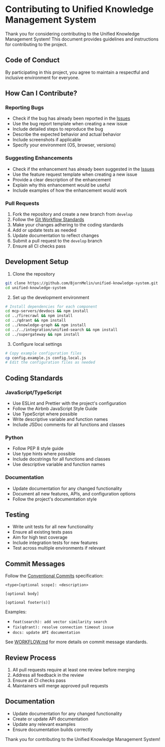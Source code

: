 # Contributing to Unified Knowledge Management System

Thank you for considering contributing to the Unified Knowledge Management System! This document provides guidelines and instructions for contributing to the project.

## Code of Conduct

By participating in this project, you agree to maintain a respectful and inclusive environment for everyone.

## How Can I Contribute?

### Reporting Bugs

- Check if the bug has already been reported in the [Issues](https://github.com/BjornMelin/unified-knowledge-system/issues)
- Use the bug report template when creating a new issue
- Include detailed steps to reproduce the bug
- Describe the expected behavior and actual behavior
- Include screenshots if applicable
- Specify your environment (OS, browser, versions)

### Suggesting Enhancements

- Check if the enhancement has already been suggested in the [Issues](https://github.com/BjornMelin/unified-knowledge-system/issues)
- Use the feature request template when creating a new issue
- Provide a clear description of the enhancement
- Explain why this enhancement would be useful
- Include examples of how the enhancement would work

### Pull Requests

1. Fork the repository and create a new branch from `develop`
2. Follow the [Git Workflow Standards](WORKFLOW.md)
3. Make your changes adhering to the coding standards
4. Add or update tests as needed
5. Update documentation to reflect changes
6. Submit a pull request to the `develop` branch
7. Ensure all CI checks pass

## Development Setup

1. Clone the repository
```bash
git clone https://github.com/BjornMelin/unified-knowledge-system.git
cd unified-knowledge-system
```

2. Set up the development environment
```bash
# Install dependencies for each component
cd mcp-servers/devdocs && npm install
cd ../firecrawl && npm install
cd ../qdrant && npm install
cd ../knowledge-graph && npm install
cd ../../integration/unified-search && npm install
cd ../supergateway && npm install
```

3. Configure local settings
```bash
# Copy example configuration files
cp config.example.js config.local.js
# Edit the configuration files as needed
```

## Coding Standards

### JavaScript/TypeScript
- Use ESLint and Prettier with the project's configuration
- Follow the Airbnb JavaScript Style Guide
- Use TypeScript where possible
- Write descriptive variable and function names
- Include JSDoc comments for all functions and classes

### Python
- Follow PEP 8 style guide
- Use type hints where possible
- Include docstrings for all functions and classes
- Use descriptive variable and function names

### Documentation
- Update documentation for any changed functionality
- Document all new features, APIs, and configuration options
- Follow the project's documentation style

## Testing

- Write unit tests for all new functionality
- Ensure all existing tests pass
- Aim for high test coverage
- Include integration tests for new features
- Test across multiple environments if relevant

## Commit Messages

Follow the [Conventional Commits](https://www.conventionalcommits.org/) specification:

```
<type>[optional scope]: <description>

[optional body]

[optional footer(s)]
```

Examples:
- `feat(search): add vector similarity search`
- `fix(qdrant): resolve connection timeout issue`
- `docs: update API documentation`

See [WORKFLOW.md](WORKFLOW.md) for more details on commit message standards.

## Review Process

1. All pull requests require at least one review before merging
2. Address all feedback in the review
3. Ensure all CI checks pass
4. Maintainers will merge approved pull requests

## Documentation

- Update documentation for any changed functionality
- Create or update API documentation
- Update any relevant examples
- Ensure documentation builds correctly

Thank you for contributing to the Unified Knowledge Management System!
